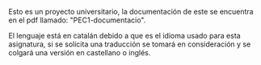 Esto es un proyecto universitario, la documentación de este se encuentra en el pdf llamado: "PEC1-documentacio".

El lenguaje está en catalán debido a que es el idioma usado para esta asignatura, si se solicita una traducción se tomará en consideración y se colgará una versión en castellano o inglés.
